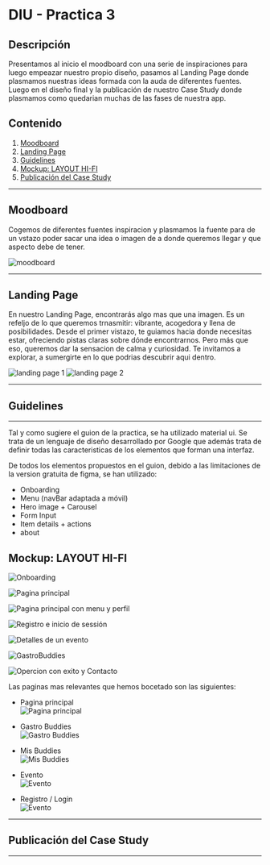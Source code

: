 # DIU - Practica 3

## Descripción

Presentamos al inicio el moodboard con una serie de inspiraciones para luego empeazar nuestro propio diseño, pasamos al Landing Page donde plasmamos nuestras ideas formada con la auda de diferentes fuentes.
Luego en el diseño final y la publicación de nuestro Case Study donde plasmamos como quedarian muchas de las fases de nuestra app.

## Contenido

1. [Moodboard](#moodboard)
2. [Landing Page](#landing-page)
3. [Guidelines](#guidelines)
4. [Mockup: LAYOUT HI-FI](#mockup-layout-hi-fi)
5. [Publicación del Case Study](#publicación-del-case-study)

---

## Moodboard
Cogemos de diferentes fuentes inspiracion y plasmamos la fuente para de un vstazo poder sacar una idea o imagen de a donde queremos llegar y que aspecto debe de tener.
<br />  

![moodboard](mediaP3/moodboard.PNG)

---

## Landing Page

En nuestro Landing Page, encontrarás algo mas que una imagen. Es un refeljo de lo que queremos trnasmitir: vibrante, acogedora y llena de posibilidades. Desde el primer vistazo, te guiamos hacia donde necesitas estar, ofreciendo pistas claras sobre dónde encontrarnos. Pero más que eso, queremos dar la sensacion de calma y curiosidad. Te invitamos a explorar, a sumergirte en lo que podrias descubrir aqui dentro.
<br/>

![landing page 1](mediaP3/land1.PNG)
![landing page 2](mediaP3/land2.PNG)

---

## Guidelines

---

Tal y como sugiere el guion de la practica, se ha utilizado material ui. Se trata de un lenguaje de diseño desarrollado por Google que además trata de definir todas las caracteristicas de los elementos que forman una interfaz.  

De todos los elementos propuestos en el guion, debido a las limitaciones de la version gratuita de figma, se han utilizado:

- Onboarding
- Menu (navBar adaptada a móvil)
- Hero image + Carousel
- Form Input
- Item details + actions
- about

## Mockup: LAYOUT HI-FI
![Onboarding](mediaP3/onboarding.png)

![Pagina principal](mediaP3/main.png)

![Pagina principal con menu y perfil](mediaP3/menu_y_perfil.png)

![Registro e inicio de sessión](mediaP3/reg_y_session.png)

![Detalles de un evento](mediaP3/reservar.png)

![GastroBuddies](mediaP3/gastrobuddies.png)

![Opercion con exito y Contacto](mediaP3/exito_y_contacto.png)

Las paginas mas relevantes que hemos bocetado son las siguientes:
- Pagina principal <br/>
![Pagina principal](mediaP3/main.PNG)

- Gastro Buddies <br/>
![Gastro Buddies](mediaP3/gbuddies.PNG)

- Mis Buddies <br/>
![Mis Buddies](mediaP3/buddies.PNG)

- Evento <br/>
![Evento](mediaP3/evento.PNG)

- Registro / Login <br/>
![Evento](mediaP3/loginRegistro.PNG)


---

## Publicación del Case Study

---
